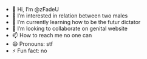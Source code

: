 - 👋 Hi, I’m @zFadeU 
- 👀 I’m interested in relation between two males
- 🌱 I’m currently learning how to be the futur dictator
- 💞️ I’m looking to collaborate on genital website
- 📫 How to reach me no one can
- 😄 Pronouns: stf
- ⚡ Fun fact:  no


